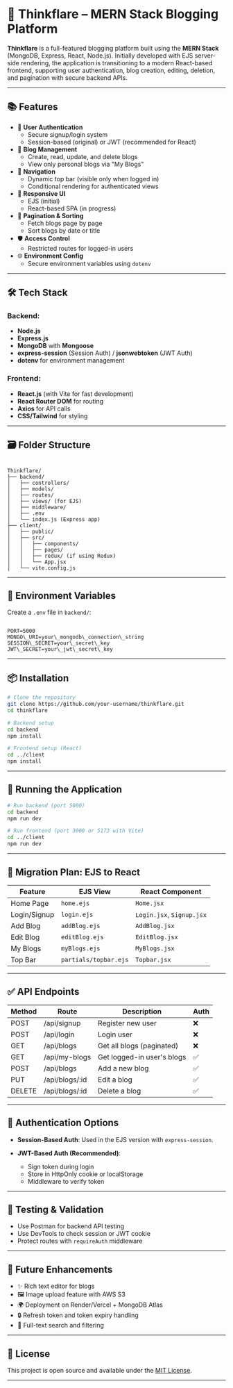 
# 📝 Thinkflare – MERN Stack Blogging Platform

**Thinkflare** is a full-featured blogging platform built using the **MERN Stack** (MongoDB, Express, React, Node.js). Initially developed with EJS server-side rendering, the application is transitioning to a modern React-based frontend, supporting user authentication, blog creation, editing, deletion, and pagination with secure backend APIs.

---

## 📚 Features

- 🔐 **User Authentication**
  - Secure signup/login system
  - Session-based (original) or JWT (recommended for React)
- 🧠 **Blog Management**
  - Create, read, update, and delete blogs
  - View only personal blogs via "My Blogs"
- 🧭 **Navigation**
  - Dynamic top bar (visible only when logged in)
  - Conditional rendering for authenticated views
- 🎨 **Responsive UI**
  - EJS (initial)
  - React-based SPA (in progress)
- 📖 **Pagination & Sorting**
  - Fetch blogs page by page
  - Sort blogs by date or title
- 🛡️ **Access Control**
  - Restricted routes for logged-in users
- 🌐 **Environment Config**
  - Secure environment variables using `dotenv`

---

## 🛠️ Tech Stack

### Backend:
- **Node.js**
- **Express.js**
- **MongoDB** with **Mongoose**
- **express-session** (Session Auth) / **jsonwebtoken** (JWT Auth)
- **dotenv** for environment management

### Frontend:
- **React.js** (with Vite for fast development)
- **React Router DOM** for routing
- **Axios** for API calls
- **CSS/Tailwind** for styling

---

## 🗃️ Folder Structure

```

Thinkflare/
├── backend/
│   ├── controllers/
│   ├── models/
│   ├── routes/
│   ├── views/ (for EJS)
│   ├── middleware/
│   ├── .env
│   └── index.js (Express app)
├── client/
│   ├── public/
│   ├── src/
│   │   ├── components/
│   │   ├── pages/
│   │   ├── redux/ (if using Redux)
│   │   └── App.jsx
│   └── vite.config.js

```

---

## 🔐 Environment Variables

Create a `.env` file in `backend/`:

```

PORT=5000
MONGO\_URI=your\_mongodb\_connection\_string
SESSION\_SECRET=your\_secret\_key
JWT\_SECRET=your\_jwt\_secret\_key

````

---

## 📦 Installation

```bash
# Clone the repository
git clone https://github.com/your-username/thinkflare.git
cd thinkflare

# Backend setup
cd backend
npm install

# Frontend setup (React)
cd ../client
npm install
````

---

## 🚀 Running the Application

```bash
# Run backend (port 5000)
cd backend
npm run dev

# Run frontend (port 3000 or 5173 with Vite)
cd ../client
npm run dev
```

---

## 🔄 Migration Plan: EJS to React

| Feature      | EJS View              | React Component           |
| ------------ | --------------------- | ------------------------- |
| Home Page    | `home.ejs`            | `Home.jsx`                |
| Login/Signup | `login.ejs`           | `Login.jsx`, `Signup.jsx` |
| Add Blog     | `addBlog.ejs`         | `AddBlog.jsx`             |
| Edit Blog    | `editBlog.ejs`        | `EditBlog.jsx`            |
| My Blogs     | `myBlogs.ejs`         | `MyBlogs.jsx`             |
| Top Bar      | `partials/topbar.ejs` | `Topbar.jsx`              |

---

## ✅ API Endpoints

| Method | Route           | Description                | Auth |
| ------ | --------------- | -------------------------- | ---- |
| POST   | /api/signup     | Register new user          | ❌    |
| POST   | /api/login      | Login user                 | ❌    |
| GET    | /api/blogs      | Get all blogs (paginated)  | ❌    |
| GET    | /api/my-blogs   | Get logged-in user's blogs | ✅    |
| POST   | /api/blogs      | Add a new blog             | ✅    |
| PUT    | /api/blogs/\:id | Edit a blog                | ✅    |
| DELETE | /api/blogs/\:id | Delete a blog              | ✅    |

---

## 🔐 Authentication Options

* **Session-Based Auth**: Used in the EJS version with `express-session`.
* **JWT-Based Auth (Recommended)**:

  * Sign token during login
  * Store in HttpOnly cookie or localStorage
  * Middleware to verify token

---

## 🧪 Testing & Validation

* Use Postman for backend API testing
* Use DevTools to check session or JWT cookie
* Protect routes with `requireAuth` middleware

---

## 📌 Future Enhancements

* ✨ Rich text editor for blogs
* 🖼️ Image upload feature with AWS S3
* 🌍 Deployment on Render/Vercel + MongoDB Atlas
* 🔒 Refresh token and token expiry handling
* 🔎 Full-text search and filtering

---

## 📄 License

This project is open source and available under the [MIT License](LICENSE).

---


